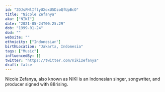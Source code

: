 ```yaml
---
id: "2DJsFHlIflyUXoxU5DzoQfUpBcO"
title: "Nicole Zefanya"
aka: ["NIKI"]
date: "2021-05-24T00:25:29"
dob: "1999-01-24"
dod: ""
website: ""
ethnicity: ["Indonesian"]
birthLocation: "Jakarta, Indonesia"
tags: ["Music"]
influencedBy: []
twitter: "https://twitter.com/nikizefanya"
draft: false
---
```


Nicole Zefanya, also known as NIKI is an Indonesian singer, songwriter, and
producer signed with 88rising.
